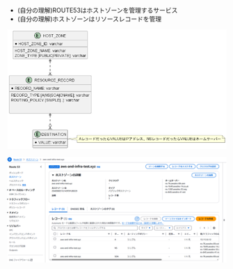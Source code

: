 - (自分の理解)ROUTE53はホストゾーンを管理するサービス
- (自分の理解)ホストゾーンはリソースレコードを管理

![route53構成図](out/route53/route53-er-diagram.png)

![alt text](out/route53/aws-route53.png)
  